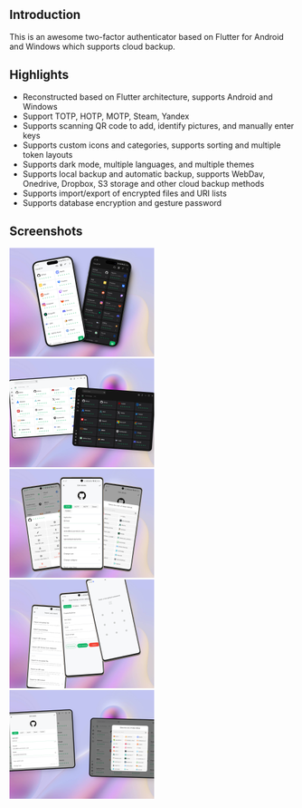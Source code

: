 ## Introduction

This is an awesome two-factor authenticator based on Flutter for Android and Windows which supports cloud backup.

## Highlights

- Reconstructed based on Flutter architecture, supports Android and Windows
- Support TOTP, HOTP, MOTP, Steam, Yandex
- Supports scanning QR code to add, identify pictures, and manually enter keys
- Supports custom icons and categories, supports sorting and multiple token layouts
- Supports dark mode, multiple languages, and multiple themes
- Supports local backup and automatic backup, supports WebDav, Onedrive, Dropbox, S3 storage and other cloud backup methods
- Supports import/export of encrypted files and URI lists
- Supports database encryption and gesture password

## Screenshots

<img src="tools/art/mobile_1.png" alt="Mobile_1" style="zoom: 25%;" />

<img src="tools/art/desktop_1.png" alt="Desktop_1" style="zoom: 25%;" />

<img src="tools/art/mobile_2.png" alt="Mobile_2" style="zoom: 25%;" />

<img src="tools/art/mobile_3.png" alt="Mobile_3" style="zoom: 25%;" />

<img src="tools/art/desktop_2.png" alt="Desktop_2" style="zoom: 25%;" />